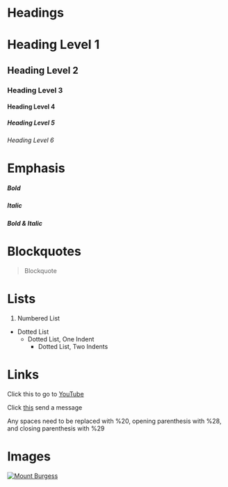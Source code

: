 # **Headings**
# Heading Level 1
## Heading Level 2
### Heading Level 3
#### Heading Level 4
##### Heading Level 5
###### Heading Level 6

# **Emphasis**
##### **Bold**
##### *Italic*
##### ***Bold & Italic***

# **Blockquotes**
> Blockquote

# **Lists**
1. Numbered List
- Dotted List
    - Dotted List, One Indent
        - Dotted List, Two Indents

# **Links**
Click this to go to [YouTube](https://youtube.com "Broadcast Yourself")

Click [this](<fake@example.com> "This is fake") send a message

Any spaces need to be replaced with %20, opening parenthesis with %28, and closing parenthesis with %29

# **Images**
[![Mount Burgess](https://cdn.naturettl.com/wp-content/uploads/2020/02/10184423/How-to-Photograph-Mountains-2-1024x576.jpg "Mount Burgess")](https://en.wikipedia.org/wiki/Mount_Burgess)
